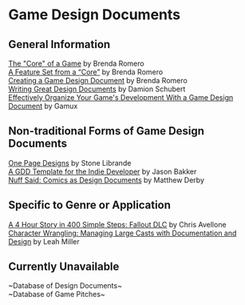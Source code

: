 # Game Design Documents

## General Information
[The "Core" of a Game](https://bbrathwaite.wordpress.com/2008/10/15/the-core-of-a-game/) by Brenda Romero  
[A Feature Set from a “Core”](https://bbrathwaite.wordpress.com/2008/10/17/a-feature-set-from-a-core/) by Brenda Romero  
[Creating a Game Design Document](https://bbrathwaite.wordpress.com/2008/11/30/creating-a-game-design-document/) by Brenda Romero  
[Writing Great Design Documents](https://www.gdcvault.com/play/580/Writing-Great-Design) by Damion Schubert  
[Effectively Organize Your Game's Development With a Game Design Document](http://code.tutsplus.com/articles/effectively-organize-your-games-development-with-a-game-design-document--active-10140) by Gamux  

## Non-traditional Forms of Game Design Documents
[One Page Designs](http://www.gamasutra.com/blogs/JasonBakker/20090604/84211/A_GDD_Template_for_the_Indie_Developer.php) by Stone Librande  
[A GDD Template for the Indie Developer](http://www.gamasutra.com/blogs/JasonBakker/20090604/84211/A_GDD_Template_for_the_Indie_Developer.php) by Jason Bakker  
[Nuff Said: Comics as Design Documents](https://www.gdcvault.com/play/1020456/-Nuff-Said-Comics-as) by Matthew Derby  

## Specific to Genre or Application
[A 4 Hour Story in 400 Simple Steps: Fallout DLC](https://www.gdcvault.com/play/1016552/A-4-Hour-Story-in) by Chris Avellone  
[Character Wrangling: Managing Large Casts with Documentation and Design](https://www.gdcvault.com/play/1023444/Character-Wrangling-Managing-Large-Casts) by Leah Miller  

## Currently Unavailable
~Database of Design Documents~  
~Database of Game Pitches~  
